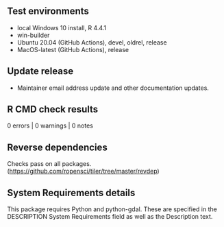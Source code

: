 ## Test environments

* local Windows 10 install, R 4.4.1
* win-builder
* Ubuntu 20.04 (GitHub Actions), devel, oldrel, release
* MacOS-latest (GitHub Actions), release

## Update release

* Maintainer email address update and other documentation updates.

## R CMD check results

0 errors | 0 warnings | 0 notes

## Reverse dependencies

Checks pass on all packages. (https://github.com/ropensci/tiler/tree/master/revdep)

## System Requirements details

This package requires Python and python-gdal. These are specified in the DESCRIPTION System Requirements field as well as the Description text.
